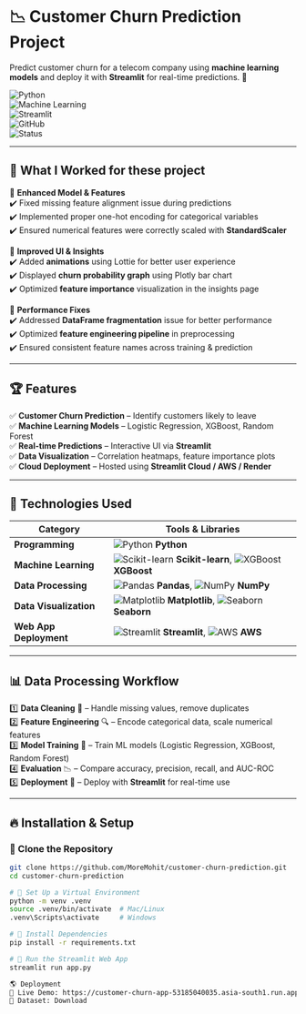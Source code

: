 # 📉 Customer Churn Prediction Project  

Predict customer churn for a telecom company using **machine learning models** and deploy it with **Streamlit** for real-time predictions. 🚀  

![Python](https://img.shields.io/badge/Python-3776AB?logo=python&logoColor=white)  
![Machine Learning](https://img.shields.io/badge/Machine%20Learning-%E2%9C%85-brightgreen)  
![Streamlit](https://img.shields.io/badge/Streamlit-FF4B4B?logo=streamlit&logoColor=white)  
![GitHub](https://img.shields.io/badge/GitHub-181717?logo=github&logoColor=white)  
![Status](https://img.shields.io/badge/Status-Active-brightgreen)  

---

## 🚀 What I Worked for these project  

📌 **Enhanced Model & Features**  
✔️ Fixed missing feature alignment issue during predictions  
✔️ Implemented proper one-hot encoding for categorical variables  
✔️ Ensured numerical features were correctly scaled with **StandardScaler**  

📌 **Improved UI & Insights**  
✔️ Added **animations** using Lottie for better user experience  
✔️ Displayed **churn probability graph** using Plotly bar chart  
✔️ Optimized **feature importance** visualization in the insights page  

📌 **Performance Fixes**  
✔️ Addressed **DataFrame fragmentation** issue for better performance  
✔️ Optimized **feature engineering pipeline** in preprocessing  
✔️ Ensured consistent feature names across training & prediction  

---

## 🏆 Features  
✅ **Customer Churn Prediction** – Identify customers likely to leave  
✅ **Machine Learning Models** – Logistic Regression, XGBoost, Random Forest  
✅ **Real-time Predictions** – Interactive UI via **Streamlit**  
✅ **Data Visualization** – Correlation heatmaps, feature importance plots  
✅ **Cloud Deployment** – Hosted using **Streamlit Cloud / AWS / Render**  

---

## 🚀 Technologies Used  

| **Category**            | **Tools & Libraries** |  
|-------------------------|----------------------|  
| **Programming**        | ![Python](https://img.shields.io/badge/Python-3776AB?logo=python&logoColor=white) **Python** |  
| **Machine Learning**   | ![Scikit-learn](https://img.shields.io/badge/Scikit--learn-F7931E?logo=scikit-learn&logoColor=white) **Scikit-learn**, ![XGBoost](https://img.shields.io/badge/XGBoost-EB3C00?logo=xgboost&logoColor=white) **XGBoost** |  
| **Data Processing**    | ![Pandas](https://img.shields.io/badge/Pandas-150458?logo=pandas&logoColor=white) **Pandas**, ![NumPy](https://img.shields.io/badge/NumPy-013243?logo=numpy&logoColor=white) **NumPy** |  
| **Data Visualization** | ![Matplotlib](https://img.shields.io/badge/Matplotlib-11557C?logo=matplotlib&logoColor=white) **Matplotlib**, ![Seaborn](https://img.shields.io/badge/Seaborn-3776AB?logo=python&logoColor=white) **Seaborn** |  
| **Web App Deployment** | ![Streamlit](https://img.shields.io/badge/Streamlit-FF4B4B?logo=streamlit&logoColor=white) **Streamlit**, ![AWS](https://img.shields.io/badge/AWS-232F3E?logo=amazon-aws&logoColor=white) **AWS** |  

---

## 📊 Data Processing Workflow  

1️⃣ **Data Cleaning** 🧹 – Handle missing values, remove duplicates  
2️⃣ **Feature Engineering** 🔍 – Encode categorical data, scale numerical features  
3️⃣ **Model Training** 🤖 – Train ML models (Logistic Regression, XGBoost, Random Forest)  
4️⃣ **Evaluation** 📉 – Compare accuracy, precision, recall, and AUC-ROC  
5️⃣ **Deployment** 🚀 – Deploy with **Streamlit** for real-time use  

---

## 🔥 Installation & Setup  

### 📌 Clone the Repository  
```sh
git clone https://github.com/MoreMohit/customer-churn-prediction.git
cd customer-churn-prediction

# 📌 Set Up a Virtual Environment
python -m venv .venv
source .venv/bin/activate  # Mac/Linux
.venv\Scripts\activate     # Windows

# 📌 Install Dependencies
pip install -r requirements.txt

# 📌 Run the Streamlit Web App
streamlit run app.py

🌎 Deployment
🚀 Live Demo: https://customer-churn-app-53185040035.asia-south1.run.app/
📂 Dataset: Download
